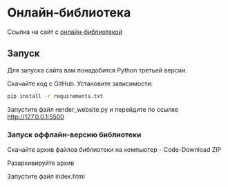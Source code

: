 # Онлайн-библиотека

Ссылка на сайт с [онлайн-библиотекой](https://maxsmile44.github.io/Advanced_layout_lesson3/)

## Запуск

Для запуска сайта вам понадобится Python третьей версии.

Скачайте код с GitHub. Установите зависимости:

```sh
pip install -r requirements.txt
```

Запустите файл render_website.py и перейдите по ссылке http://127.0.0.1:5500

### Запуск оффлайн-версию библиотеки

Скачайте архив файлов библиотеки на компьютер - Code-Download ZIP

Разархивируйте архив

Запустите файл index.html